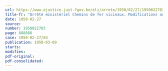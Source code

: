 ```yaml
---
url: https://www.ejustice.just.fgov.be/eli/arrete/1950/02/27/1950022703/justel
title-fr: "Arrêté ministériel Chemins de fer vicinaux. Modifications aux conditions règlementaires générales."
date: 1950-02-27
source:
number: 1950022703
page: 888888
case: 1950-02-27/03
publication: 1950-03-09
starts:
modifies:
pdf-original:
pdf-consolidated:
---
```



